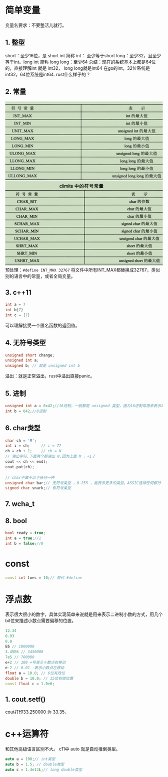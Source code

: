 # 简单变量
变量名要求：不要整活儿就行。

## 1. 整型
short：至少16位，是 short int 简称
int： 至少等于short
long：至少32，且至少等于int。long int 简称
long long：至少64
总结：现在的系统基本上都是64位的，直接理解int 就是 int32， long long就是int64 
在go的int，32位系统是int32，64位系统是int64.
rust什么样子的？
##  2. 常量
![1.png](./image/ch3.1.png)
![2.png](./image/ch3.2.png)
预处理：`#define INT_MAX 32767` 将文件中所有INT_MAX都替换成32767，类似别的语言中的常量，或者全局变量。

## 3. c++11
```c++
int a = 7
int b{7}
int c = {7}
```
可以理解接受一个匿名函数的返回值。

## 4. 无符号类型
```c++
unsigned short change;
unsigned int a;
unsigned b; // 就是 unsigned int b
```
溢出：就是正常溢出，rust中溢出直接panic。

## 5. 进制
```c++
unsigned int a = 0x42;//16进制，一般都是 unsigned 类型，因为16进制常用来表示地址，没有负数。
int b = 042;//8进制 
```

##  6. char类型
```c++
char ch = 'M';
int i = ch; 	// i = 77
ch = ch + 1;	// ch = N
// 输出字符,下面两个都输出 N,因为上面 M ，+1了
cout << ch << endl;
cout.put(ch);

// char不属于以下任何一种
unsigned char bar;// 无符号类型 ，0-255 ，能表示更多的类型，ASSIC选择任何都行
signed char snark;// 有符号类型
```
## 7. wcha_t

## 8. bool
```c++
bool ready = true;
int a = true;//1
int b = false;//0
```

# const
```c++
const int toes = 10;// 替代 #define
```
# 浮点数
表示很大很小的数字，具体实现简单来说就是用来表示二进制小数的方式，用几个bit位来描述小数点需要偏移的位置。
```c++
12.34
0.03
8.0
E6 // 1000000
3.45E6 // 3450000
7e5 // 700000
e+2 // 100 +号表示小数点右移动
e-2 // 0.01 -表示小数点左移动
float a = 10.0; // 6位有效位
double b = 10.0; // 15位有效位置
const float c = 1.0e6;
```
## 1. cout.setf()
cout打印33.250000 为 33.35，

# c++运算符
和其他高级语言区别不大。
c11中 auto 就是自动推倒类型。
```c++
auto a = 100;// int类型
auto b = 1.5; // double类型
auto c = 1.4e12L;// long double类型
```

